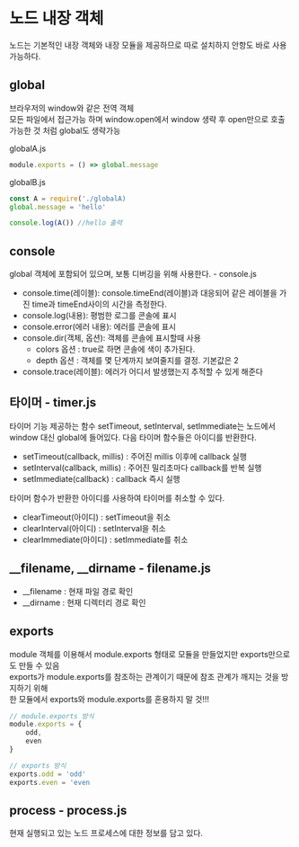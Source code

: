 # 노드 내장 객체

노드는 기본적인 내장 객체와 내장 모듈을 제공하므로 따로 설치하지 안항도 바로 사용가능하다.

## global

브라우저의 window와 같은 전역 객체  
모든 파일에서 접근가능 하며 window.open에서 window 생략 후 open만으로 호출 가능한 것 처럼 global도 생략가능

globalA.js
```js
module.exports = () => global.message
```

globalB.js
```js
const A = require('./globalA)
global.message = 'hello'

console.log(A()) //hello 출력
```

## console 

global 객체에 포함되어 있으며, 보통 디버깅을 위해 사용한다. - console.js 
- console.time(레이블): console.timeEnd(레이블)과 대응되어 같은 레이블을 가진 time과 timeEnd사이의 시간을 측정한다.
- console.log(내용): 평범한 로그를 콘솔에 표시
- console.error(에러 내용): 에러를 콘솔에 표시
- console.dir(객체, 옵션): 객체를 콘솔에 표시할때 사용
  - colors 옵션 : true로 하면 콘솔에 색이 추가된다. 
  - depth 옵션 : 객체를 몇 단계까지 보여줄지를 결정. 기본값은 2
- console.trace(레이블): 에러가 어디서 발생했는지 추적할 수 있게 해준다

## 타이머 - timer.js 
타이머 기능 제공하는 함수 setTimeout, setInterval, setImmediate는 노드에서 window 대신 global에 들어있다.
다음 타이머 함수들은 아이디를 반환한다.
- setTimeout(callback, millis) : 주어진 millis 이후에 callback 실행
- setInterval(callback, millis) : 주어진 밀리초마다 callback를 반복 실행
- setImmediate(callback) : callback 즉시 실행

타이머 함수가 반환한 아이디를 사용하여 타이머를 취소할 수 있다.
- clearTimeout(아이디) : setTimeout을 취소
- clearInterval(아이디) : setInterval을 취소
- clearImmediate(아이디) : setImmediate를 취소

## __filename, __dirname - filename.js 
- __filename : 현재 파일 경로 확인
- __dirname : 현재 디렉터리 경로 확인

## exports
module 객체를 이용해서 module.exports 형태로 모듈을 만들었지만 exports만으로도 만들 수 있음  
exports가 module.exports를 참조하는 관계이기 때문에 참조 관계가 깨지는 것을 방지하기 위해  
한 모듈에서 exports와 module.exports를 혼용하지 말 것!!!
```js
// module.exports 방식
module.exports = {
    odd,
    even
}

// exports 방식
exports.odd = 'odd'
exports.even = 'even
```

## process - process.js 
현재 실행되고 있는 노드 프로세스에 대한 정보를 담고 있다.